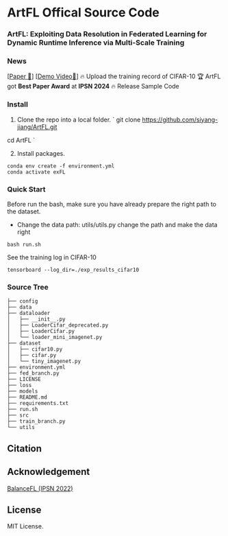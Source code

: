 # ArtFL Offical Source Code

### ArtFL: Exploiting Data Resolution in Federated Learning for Dynamic Runtime Inference via Multi-Scale Training


### News
[[Paper 🤗](http://syjiang.com/wp-content/uploads/2024/06/IPSN24_Arxiv.pdf)] [[Demo Video🤗](https://youtu.be/eeK6yRVEG3U)] 
🔥 Upload the training record of CIFAR-10
🏆 ArtFL got **Best Paper Award** at **IPSN 2024**
🔥 Release Sample Code


### Install
1. Clone the repo into a local folder.
`
git clone https://github.com/siyang-jiang/ArtFL.git

cd ArtFL
`


2. Install packages.
```
conda env create -f environment.yml
conda activate exFL
```

### Quick Start
Before run the bash, make sure you have already prepare the right path to the dataset.
- Change the data path: utils/utils.py change the path and make the data right

```
bash run.sh
```

See the training log in CIFAR-10
```
tensorboard --log_dir=./exp_results_cifar10
```



### Source Tree
```
├── config
├── data
├── dataloader
│   ├── __init__.py
│   ├── LoaderCifar_deprecated.py
│   ├── LoaderCifar.py
│   └── loader_mini_imagenet.py
├── dataset
│   ├── cifar10.py
│   ├── cifar.py
│   └── tiny_imagenet.py
├── environment.yml
├── fed_branch.py
├── LICENSE
├── loss
├── models
├── README.md
├── requirements.txt
├── run.sh
├── src
├── train_branch.py
└── utils
```

## Citation

## Acknowledgement
[BalanceFL (IPSN 2022)](https://github.com/sxontheway/BalanceFL)

## License
MIT License.
